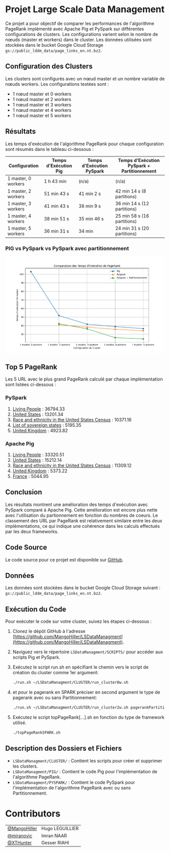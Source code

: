 # Projet Large Scale Data Management

Ce projet a pour objectif de comparer les performances de l'algorithme PageRank implémenté avec Apache Pig et PySpark sur différentes configurations de clusters. Les configurations varient selon le nombre de nœuds (master et workers) dans le cluster. Les données utilisées sont stockées dans le bucket Google Cloud Storage `gs://public_lddm_data/page_links_en.nt.bz2`.

## Configuration des Clusters

Les clusters sont configurés avec un nœud master et un nombre variable de nœuds workers. Les configurations testées sont :

- 1 nœud master et 0 workers
- 1 nœud master et 2 workers
- 1 nœud master et 3 workers
- 1 nœud master et 4 workers
- 1 nœud master et 5 workers

## Résultats

Les temps d'exécution de l'algorithme PageRank pour chaque configuration sont résumés dans le tableau ci-dessous :

| Configuration       | Temps d'Exécution Pig | Temps d'Exécution PySpark | Temps d'Exécution PySpark + Partitionnement|
|---------------------|-----------------------|---------------------------|--------------------------------------------|
| 1 master, 0 workers | 1 h 43 min            | (n/a)                     | (n/a)                                      |
| 1 master, 2 workers | 51 min 43 s           | 41 min 2 s                | 42 min 14 s  (8 partitions)                |
| 1 master, 3 workers | 41 min 43 s           | 38 min 9 s                | 36 min 14 s  (12 partitions)               |
| 1 master, 4 workers | 38 min 51 s           | 35 min 46 s               | 25 min 58 s  (16 partitions)               |
| 1 master, 5 workers | 36 min 31 s           | 34 min                    | 24 min 31 s  (20 partitions)               |

### PIG vs PySpark vs PySpark avec partitionnement

![Graphique temps d'éxecutions en fonction de la taille du cluster](Plot_comparaison_pageRank.png)

## Top 5 PageRank

Les 5 URL avec le plus grand PageRank calculé par chaque implémentation sont listées ci-dessous :

### PySpark

1. [Living People](http://dbpedia.org/resource/Living_people) : 36794.33
2. [United States](http://dbpedia.org/resource/United_States) : 13201.34
3. [Race and ethnicity in the United States Census](http://dbpedia.org/resource/Race_and_ethnicity_in_the_United_States_Census) : 10371.16
4. [List of sovereign states](http://dbpedia.org/resource/List_of_sovereign_states) : 5195.35
5. [United Kingdom](http://dbpedia.org/resource/United_Kingdom) : 4923.82

### Apache Pig

1. [Living People](http://dbpedia.org/resource/Living_people) : 33320.51
2. [United States](http://dbpedia.org/resource/United_States) : 15212.14
3. [Race and ethnicity in the United States Census](http://dbpedia.org/resource/Race_and_ethnicity_in_the_United_States_Census) : 11309.12
4. [United Kingdom](http://dbpedia.org/resource/United_Kingdom) : 5373.22
5. [France](http://dbpedia.org/resource/France) : 5044.95

## Conclusion

Les résultats montrent une amélioration des temps d'exécution avec PySpark comparé à Apache Pig. Cette amélioration est encore plus nette avec l'utilisation du partionnement en fonction du nombres de coeurs.
Le classement des URL par PageRank est relativement similaire entre les deux implémentations, ce qui indique une cohérence dans les calculs effectués par les deux frameworks.

## Code Source

Le code source pour ce projet est disponible sur [GitHub](https://github.com/momo54/large_scale_data_management).

## Données

Les données sont stockées dans le bucket Google Cloud Storage suivant : `gs://public_lddm_data/page_links_en.nt.bz2`.

## Exécution du Code

Pour exécuter le code sur votre cluster, suivez les étapes ci-dessous :

1. Clonez le dépôt GitHub à l'adresse [https://github.com/MangoHiller/LSDataManagment](https://github.com/MangoHiller/LSDataManagment).
2. Naviguez vers le répertoire `LSDataManagment/SCRIPTS/` pour accéder aux scripts Pig et PySpark.
3. Exécutez le script run.sh en spécifiant le chemin vers le script de création du cluster comme 1er argument:
    ```bash
    ./run.sh ~/LSDataManagment/CLUSTER/run_cluster0w.sh
4. et pour le pagerank en SPARK préciser en second argument le type de pagerank avec ou sans Partitionnement:

    ```bash
    ./run.sh ~/LSDataManagment/CLUSTER/run_cluster2w.sh pagerankPartitioned.py
5. Exécutez le script topPageRank[...].sh en fonction du type de framework utilisé.
    ```bash
    ./topPageRankSPARK.sh 
## Description des Dossiers et Fichiers

- `LSDataManagment/CLUSTER/` : Contient les scripts pour créer et supprimer les clusters.
- `LSDataManagment/PIG/` : Contient le code Pig pour l'implémentation de l'algorithme PageRank.
- `LSDataManagment/PYSPARK/` : Contient le code PySpark pour l'implémentation de l'algorithme PageRank avec ou sans Partitionnement.


# Contributors

|                                                    |                  |
| -------------------------------------------------- | ---------------- |
| [@MangoHiller](https://github.com/MangoHiller)     | Hugo LEGUILLIER  |
| [@miranovic](https://github.com/miranovic)         | Imran NAAR       |
| [@XTHunter](https://github.com/XTHunter)           | Gesser RIAHI     |